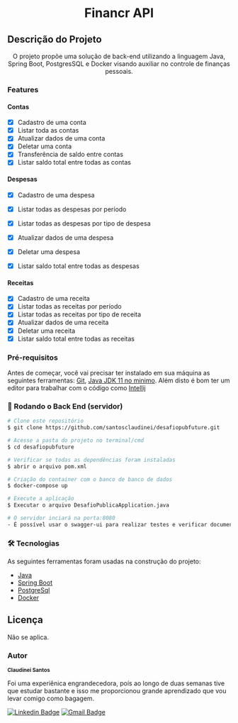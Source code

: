 <h1 align="center">Financr API</h1>

## Descrição do Projeto
<p align="center">O projeto propõe uma solução de back-end utilizando a linguagem Java, Spring Boot, PostgresSQL e Docker visando auxiliar no controle de finanças pessoais.</p>


### Features

#### Contas
- [x] Cadastro de uma conta
- [x] Listar toda as contas
- [x] Atualizar dados de uma conta
- [x] Deletar uma conta
- [x] Transferência de saldo entre contas
- [x] Listar saldo total entre todas as contas

#### Despesas
- [x] Cadastro de uma despesa
- [x] Listar todas as despesas por período
- [x] Listar todas as despesas por tipo de despesa
- [x] Atualizar dados de uma despesa
- [x] Deletar uma despesa
- [x] Listar saldo total entre todas as despesas


#### Receitas
- [x] Cadastro de uma receita
- [x] Listar todas as receitas por período
- [x] Listar todas as receitas por tipo de receita
- [x] Atualizar dados de uma receita
- [x] Deletar uma receita
- [x] Listar saldo total entre todas as receitas

### Pré-requisitos

Antes de começar, você vai precisar ter instalado em sua máquina as seguintes ferramentas:
[Git](https://git-scm.com), [Java JDK 11 no minimo](https://www.oracle.com/java/technologies/downloads/). 
Além disto é bom ter um editor para trabalhar com o código como [Intellij](https://www.jetbrains.com/pt-br/idea/download/)

### 🎲 Rodando o Back End (servidor)

```bash
# Clone este repositório
$ git clone https://github.com/santosclaudinei/desafiopubfuture.git

# Acesse a pasta do projeto no terminal/cmd
$ cd desafiopubfuture

# Verificar se todas as dependências foram instaladas
$ abrir o arquivo pom.xml

# Criação do container com o banco de banco de dados
$ docker-compose up

# Execute a aplicação
$ Executar o arquivo DesafioPublicaApplication.java 

# O servidor inciará na porta:8080 
- É possível usar o swagger-ui para realizar testes e verificar documentação <http://localhost:8080/swagger-ui/index.html>
```

### 🛠 Tecnologias

As seguintes ferramentas foram usadas na construção do projeto:

- [Java](https://expo.io/)
- [Spring Boot](https://start.spring.io/)
- [PostgreSql](https://www.jetbrains.com/datagrip/download/)
- [Docker](https://www.docker.com/get-started)

## Licença

Não se aplica.

### Autor

<sub><b>Claudinei Santos</b></sub>

Foi uma experiênica engrandecedora, poís ao longo de duas semanas tive que estudar bastante e isso me proporcionou grande aprendizado que vou levar comigo como bagagem.

[![Linkedin Badge](https://img.shields.io/badge/-Claudinei-blue?style=flat-square&logo=Linkedin&logoColor=white&link=https://www.linkedin.com/in/claudinei-santos-ti/)](https://www.linkedin.com/in/claudinei-santos-ti/)
[![Gmail Badge](https://img.shields.io/badge/-santos.devclaudinei@gmail.com-c14438?style=flat-square&logo=Gmail&logoColor=white&link=mailto:santos.devclaudinei@gmail.com)](mailto:santos.devclaudinei@gmail.com)

